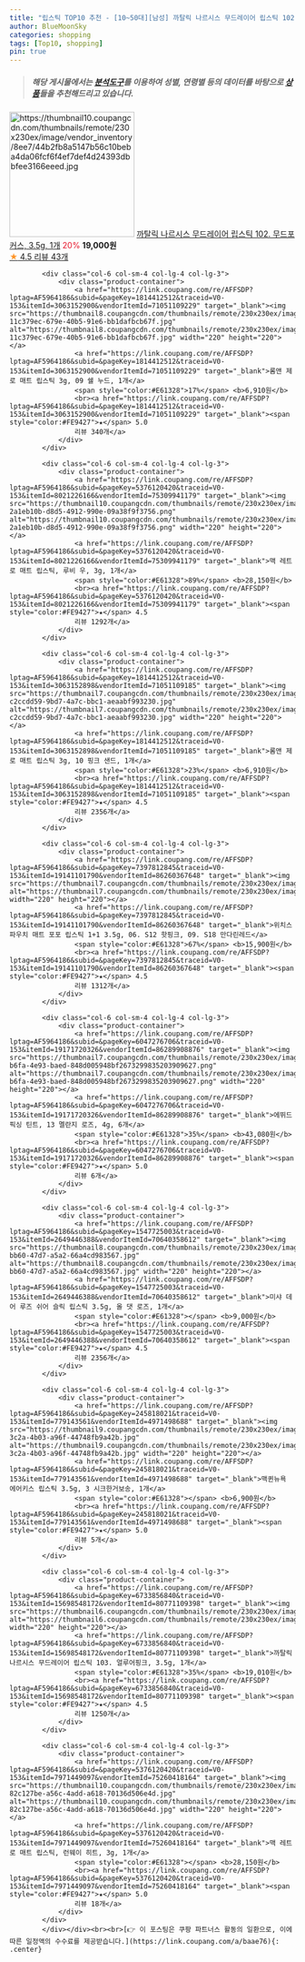```yaml
---
title: "립스틱 TOP10 추천 - [10~50대][남성] 까탈릭 나르시스 무드레이어 립스틱 102. 무드포커스, 3.5g, 1개"
author: BlueMoonSky
categories: shopping
tags: [Top10, shopping]
pin: true
---
```


> ##### 해당 게시물에서는 [**분석도구**](https://itemscout.io/)를 이용하여 **성별**, **연령별** 등의 데이터를 바탕으로 [**상품**](https://link.coupang.com/a/baae76)들을 추천해드리고 있습니다.
<div class="container"><div class="row">
            <div class="col-6 col-sm-4 col-lg-4 col-lg-3">
                <div class="product-container">
                    <a href="https://link.coupang.com/re/AFFSDP?lptag=AF5964186&subid=&pageKey=6733856840&traceid=V0-153&itemId=15698541798&vendorItemId=80771073446" target="_blank"><img src="https://thumbnail10.coupangcdn.com/thumbnails/remote/230x230ex/image/vendor_inventory/8ee7/44b2fb8a5147b56c10beba4da06fcf6f4ef7def4d24393dbbfee3166eeed.jpg" alt="https://thumbnail10.coupangcdn.com/thumbnails/remote/230x230ex/image/vendor_inventory/8ee7/44b2fb8a5147b56c10beba4da06fcf6f4ef7def4d24393dbbfee3166eeed.jpg" width="220" height="220"></a>
                    <a href="https://link.coupang.com/re/AFFSDP?lptag=AF5964186&subid=&pageKey=6733856840&traceid=V0-153&itemId=15698541798&vendorItemId=80771073446" target="_blank">까탈릭 나르시스 무드레이어 립스틱 102. 무드포커스, 3.5g, 1개</a>
                    <span style="color:#E61328">20%</span> <b>19,000원</b>
                    <br><a href="https://link.coupang.com/re/AFFSDP?lptag=AF5964186&subid=&pageKey=6733856840&traceid=V0-153&itemId=15698541798&vendorItemId=80771073446" target="_blank"><span style="color:#FE9427">★</span> 4.5
                    리뷰 43개</a>
                </div>
            </div>
            
            <div class="col-6 col-sm-4 col-lg-4 col-lg-3">
                <div class="product-container">
                    <a href="https://link.coupang.com/re/AFFSDP?lptag=AF5964186&subid=&pageKey=1814412512&traceid=V0-153&itemId=3063152900&vendorItemId=71051109229" target="_blank"><img src="https://thumbnail8.coupangcdn.com/thumbnails/remote/230x230ex/image/retail/images/3656861912100222-11c379ec-679e-40b5-91e6-bb1dafbcb67f.jpg" alt="https://thumbnail8.coupangcdn.com/thumbnails/remote/230x230ex/image/retail/images/3656861912100222-11c379ec-679e-40b5-91e6-bb1dafbcb67f.jpg" width="220" height="220"></a>
                    <a href="https://link.coupang.com/re/AFFSDP?lptag=AF5964186&subid=&pageKey=1814412512&traceid=V0-153&itemId=3063152900&vendorItemId=71051109229" target="_blank">롬앤 제로 매트 립스틱 3g, 09 쉘 누드, 1개</a>
                    <span style="color:#E61328">17%</span> <b>6,910원</b>
                    <br><a href="https://link.coupang.com/re/AFFSDP?lptag=AF5964186&subid=&pageKey=1814412512&traceid=V0-153&itemId=3063152900&vendorItemId=71051109229" target="_blank"><span style="color:#FE9427">★</span> 5.0
                    리뷰 340개</a>
                </div>
            </div>
            
            <div class="col-6 col-sm-4 col-lg-4 col-lg-3">
                <div class="product-container">
                    <a href="https://link.coupang.com/re/AFFSDP?lptag=AF5964186&subid=&pageKey=5376120420&traceid=V0-153&itemId=8021226166&vendorItemId=75309941179" target="_blank"><img src="https://thumbnail10.coupangcdn.com/thumbnails/remote/230x230ex/image/retail/images/3935758943155169-2a1eb10b-d8d5-4912-990e-09a38f9f3756.png" alt="https://thumbnail10.coupangcdn.com/thumbnails/remote/230x230ex/image/retail/images/3935758943155169-2a1eb10b-d8d5-4912-990e-09a38f9f3756.png" width="220" height="220"></a>
                    <a href="https://link.coupang.com/re/AFFSDP?lptag=AF5964186&subid=&pageKey=5376120420&traceid=V0-153&itemId=8021226166&vendorItemId=75309941179" target="_blank">맥 레트로 매트 립스틱, 루비 우, 3g, 1개</a>
                    <span style="color:#E61328">89%</span> <b>28,150원</b>
                    <br><a href="https://link.coupang.com/re/AFFSDP?lptag=AF5964186&subid=&pageKey=5376120420&traceid=V0-153&itemId=8021226166&vendorItemId=75309941179" target="_blank"><span style="color:#FE9427">★</span> 4.5
                    리뷰 1292개</a>
                </div>
            </div>
            
            <div class="col-6 col-sm-4 col-lg-4 col-lg-3">
                <div class="product-container">
                    <a href="https://link.coupang.com/re/AFFSDP?lptag=AF5964186&subid=&pageKey=1814412512&traceid=V0-153&itemId=3063152898&vendorItemId=71051109185" target="_blank"><img src="https://thumbnail7.coupangcdn.com/thumbnails/remote/230x230ex/image/retail/images/2362022632988257-c2ccdd59-9bd7-4a7c-bbc1-aeaabf993230.jpg" alt="https://thumbnail7.coupangcdn.com/thumbnails/remote/230x230ex/image/retail/images/2362022632988257-c2ccdd59-9bd7-4a7c-bbc1-aeaabf993230.jpg" width="220" height="220"></a>
                    <a href="https://link.coupang.com/re/AFFSDP?lptag=AF5964186&subid=&pageKey=1814412512&traceid=V0-153&itemId=3063152898&vendorItemId=71051109185" target="_blank">롬앤 제로 매트 립스틱 3g, 10 핑크 샌드, 1개</a>
                    <span style="color:#E61328">23%</span> <b>6,910원</b>
                    <br><a href="https://link.coupang.com/re/AFFSDP?lptag=AF5964186&subid=&pageKey=1814412512&traceid=V0-153&itemId=3063152898&vendorItemId=71051109185" target="_blank"><span style="color:#FE9427">★</span> 4.5
                    리뷰 2356개</a>
                </div>
            </div>
            
            <div class="col-6 col-sm-4 col-lg-4 col-lg-3">
                <div class="product-container">
                    <a href="https://link.coupang.com/re/AFFSDP?lptag=AF5964186&subid=&pageKey=7397812845&traceid=V0-153&itemId=19141101790&vendorItemId=86260367648" target="_blank"><img src="https://thumbnail7.coupangcdn.com/thumbnails/remote/230x230ex/image/vendor_inventory/5588/0aa3d616053dd4f59e42ddde78b9ce90e48f54c36dd9cca6b2ea052be187.jpg" alt="https://thumbnail7.coupangcdn.com/thumbnails/remote/230x230ex/image/vendor_inventory/5588/0aa3d616053dd4f59e42ddde78b9ce90e48f54c36dd9cca6b2ea052be187.jpg" width="220" height="220"></a>
                    <a href="https://link.coupang.com/re/AFFSDP?lptag=AF5964186&subid=&pageKey=7397812845&traceid=V0-153&itemId=19141101790&vendorItemId=86260367648" target="_blank">위치스파우치 매트 포포 립스틱 1+1 3.5g, 06. S12 핫핑크, 09. S18 만다린레드</a>
                    <span style="color:#E61328">67%</span> <b>15,900원</b>
                    <br><a href="https://link.coupang.com/re/AFFSDP?lptag=AF5964186&subid=&pageKey=7397812845&traceid=V0-153&itemId=19141101790&vendorItemId=86260367648" target="_blank"><span style="color:#FE9427">★</span> 4.5
                    리뷰 1312개</a>
                </div>
            </div>
            
            <div class="col-6 col-sm-4 col-lg-4 col-lg-3">
                <div class="product-container">
                    <a href="https://link.coupang.com/re/AFFSDP?lptag=AF5964186&subid=&pageKey=6047276706&traceid=V0-153&itemId=19171720326&vendorItemId=86289908876" target="_blank"><img src="https://thumbnail7.coupangcdn.com/thumbnails/remote/230x230ex/image/retail/images/f0f47d0c-b6fa-4e93-baed-848d005948bf2673299835203909627.png" alt="https://thumbnail7.coupangcdn.com/thumbnails/remote/230x230ex/image/retail/images/f0f47d0c-b6fa-4e93-baed-848d005948bf2673299835203909627.png" width="220" height="220"></a>
                    <a href="https://link.coupang.com/re/AFFSDP?lptag=AF5964186&subid=&pageKey=6047276706&traceid=V0-153&itemId=19171720326&vendorItemId=86289908876" target="_blank">에뛰드 픽싱 틴트, 13 멜란지 로즈, 4g, 6개</a>
                    <span style="color:#E61328">35%</span> <b>43,080원</b>
                    <br><a href="https://link.coupang.com/re/AFFSDP?lptag=AF5964186&subid=&pageKey=6047276706&traceid=V0-153&itemId=19171720326&vendorItemId=86289908876" target="_blank"><span style="color:#FE9427">★</span> 5.0
                    리뷰 6개</a>
                </div>
            </div>
            
            <div class="col-6 col-sm-4 col-lg-4 col-lg-3">
                <div class="product-container">
                    <a href="https://link.coupang.com/re/AFFSDP?lptag=AF5964186&subid=&pageKey=1547725003&traceid=V0-153&itemId=2649446388&vendorItemId=70640358612" target="_blank"><img src="https://thumbnail8.coupangcdn.com/thumbnails/remote/230x230ex/image/retail/images/2020/04/28/18/8/023b7566-bb60-47d7-a5a2-66a4cd983567.jpg" alt="https://thumbnail8.coupangcdn.com/thumbnails/remote/230x230ex/image/retail/images/2020/04/28/18/8/023b7566-bb60-47d7-a5a2-66a4cd983567.jpg" width="220" height="220"></a>
                    <a href="https://link.coupang.com/re/AFFSDP?lptag=AF5964186&subid=&pageKey=1547725003&traceid=V0-153&itemId=2649446388&vendorItemId=70640358612" target="_blank">미샤 데어 루즈 쉬어 슬릭 립스틱 3.5g, 올 댓 로즈, 1개</a>
                    <span style="color:#E61328"></span> <b>9,000원</b>
                    <br><a href="https://link.coupang.com/re/AFFSDP?lptag=AF5964186&subid=&pageKey=1547725003&traceid=V0-153&itemId=2649446388&vendorItemId=70640358612" target="_blank"><span style="color:#FE9427">★</span> 4.5
                    리뷰 2356개</a>
                </div>
            </div>
            
            <div class="col-6 col-sm-4 col-lg-4 col-lg-3">
                <div class="product-container">
                    <a href="https://link.coupang.com/re/AFFSDP?lptag=AF5964186&subid=&pageKey=245818021&traceid=V0-153&itemId=779143561&vendorItemId=4971498688" target="_blank"><img src="https://thumbnail9.coupangcdn.com/thumbnails/remote/230x230ex/image/retail/images/2019/06/25/14/1/3913b836-3c2a-4b03-a96f-44748fb9a42b.jpg" alt="https://thumbnail9.coupangcdn.com/thumbnails/remote/230x230ex/image/retail/images/2019/06/25/14/1/3913b836-3c2a-4b03-a96f-44748fb9a42b.jpg" width="220" height="220"></a>
                    <a href="https://link.coupang.com/re/AFFSDP?lptag=AF5964186&subid=&pageKey=245818021&traceid=V0-153&itemId=779143561&vendorItemId=4971498688" target="_blank">맥퀸뉴욕 에어키스 립스틱 3.5g, 3 시크한거보송, 1개</a>
                    <span style="color:#E61328"></span> <b>6,900원</b>
                    <br><a href="https://link.coupang.com/re/AFFSDP?lptag=AF5964186&subid=&pageKey=245818021&traceid=V0-153&itemId=779143561&vendorItemId=4971498688" target="_blank"><span style="color:#FE9427">★</span> 5.0
                    리뷰 5개</a>
                </div>
            </div>
            
            <div class="col-6 col-sm-4 col-lg-4 col-lg-3">
                <div class="product-container">
                    <a href="https://link.coupang.com/re/AFFSDP?lptag=AF5964186&subid=&pageKey=6733856840&traceid=V0-153&itemId=15698548172&vendorItemId=80771109398" target="_blank"><img src="https://thumbnail6.coupangcdn.com/thumbnails/remote/230x230ex/image/vendor_inventory/f33e/1a2242dd07edffc15672eb95a06fd59df0587062de22cfc8a5eccd6e76b7.jpg" alt="https://thumbnail6.coupangcdn.com/thumbnails/remote/230x230ex/image/vendor_inventory/f33e/1a2242dd07edffc15672eb95a06fd59df0587062de22cfc8a5eccd6e76b7.jpg" width="220" height="220"></a>
                    <a href="https://link.coupang.com/re/AFFSDP?lptag=AF5964186&subid=&pageKey=6733856840&traceid=V0-153&itemId=15698548172&vendorItemId=80771109398" target="_blank">까탈릭 나르시스 무드레이어 립스틱 103. 얼루어핑크, 3.5g, 1개</a>
                    <span style="color:#E61328">35%</span> <b>19,010원</b>
                    <br><a href="https://link.coupang.com/re/AFFSDP?lptag=AF5964186&subid=&pageKey=6733856840&traceid=V0-153&itemId=15698548172&vendorItemId=80771109398" target="_blank"><span style="color:#FE9427">★</span> 4.5
                    리뷰 1250개</a>
                </div>
            </div>
            
            <div class="col-6 col-sm-4 col-lg-4 col-lg-3">
                <div class="product-container">
                    <a href="https://link.coupang.com/re/AFFSDP?lptag=AF5964186&subid=&pageKey=5376120420&traceid=V0-153&itemId=7971449097&vendorItemId=75260418164" target="_blank"><img src="https://thumbnail10.coupangcdn.com/thumbnails/remote/230x230ex/image/retail/images/1194282403575962-82c127be-a56c-4add-a618-70136d506e4d.jpg" alt="https://thumbnail10.coupangcdn.com/thumbnails/remote/230x230ex/image/retail/images/1194282403575962-82c127be-a56c-4add-a618-70136d506e4d.jpg" width="220" height="220"></a>
                    <a href="https://link.coupang.com/re/AFFSDP?lptag=AF5964186&subid=&pageKey=5376120420&traceid=V0-153&itemId=7971449097&vendorItemId=75260418164" target="_blank">맥 레트로 매트 립스틱, 런웨이 히트, 3g, 1개</a>
                    <span style="color:#E61328"></span> <b>28,150원</b>
                    <br><a href="https://link.coupang.com/re/AFFSDP?lptag=AF5964186&subid=&pageKey=5376120420&traceid=V0-153&itemId=7971449097&vendorItemId=75260418164" target="_blank"><span style="color:#FE9427">★</span> 5.0
                    리뷰 18개</a>
                </div>
            </div>
            </div></div><br><br>[👉 이 포스팅은 쿠팡 파트너스 활동의 일환으로, 이에 따른 일정액의 수수료를 제공받습니다.](https://link.coupang.com/a/baae76){: .center}